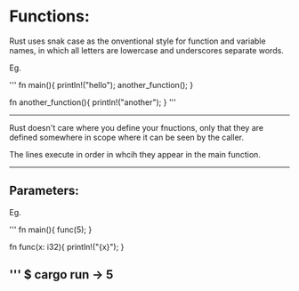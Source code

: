 # Functions:

Rust uses snak case as the onventional style for function and variable names, in which all letters are lowercase and underscores separate words.

Eg.

'''
fn main(){
println!("hello");
another_function();
}

fn another_function(){
println!("another");
}
'''

----------------

Rust doesn't care where you define your fnuctions, only that they are defined somewhere in scope where it can be seen by the caller.

The lines execute in order in whcih they appear in the main function.

--------------

## Parameters:

Eg.

'''
fn main(){
func(5);
}

fn func(x: i32){
println!("{x}");
}

'''
$ cargo run
-> 5
------------

